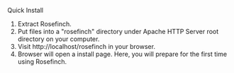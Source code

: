 ﻿Quick Install
 1. Extract Rosefinch.
 2. Put files into a "rosefinch" directory under Apache HTTP Server root directory on your computer.
 3. Visit http://localhost/rosefinch in your browser.
 4. Browser will open a install page. Here, you will prepare for the first time using Rosefinch.